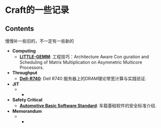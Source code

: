 # Craft的一些记录

## Contents

慢慢补一些旧的，不一定有一些新的

* **Computing**
  * [**LITTLE-GEMM**](./computing/big.LITTLE-GEMM.md): 工程技巧：Architecture Aware Con guration and Scheduling of Matrix Multiplication on Asymmetric Multicore Processors.
* **Throughput**
  * [**Dell-R740**](./throughput/Dell_R740/Dell-R740.md): Dell R740 服务器上的DRAM理论带宽计算与实践验证.
* **JIT**
  * -
* **Safety Critical**
  * [**Automotive Basic Software Standard**](./safety-critical/automotive-basic-software.md): 车载基础软件的安全标准介绍.
* **Memorandum**
  * -
